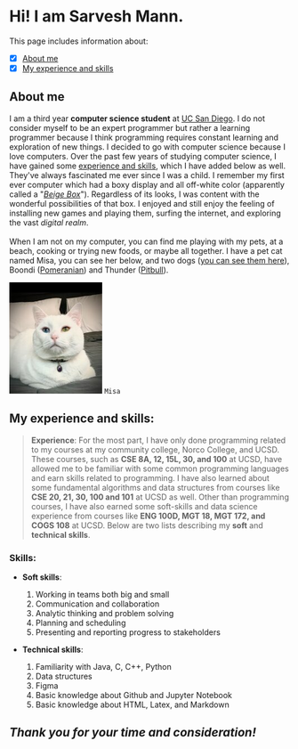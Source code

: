 # Hi! I am Sarvesh Mann.
This page includes information about:
- [x] [About me](#about-me)
- [x] [My experience and skills](#my-experience-and-skills)
## About me 
I am a third year **computer science student** at [UC San Diego](https://en.wikipedia.org/wiki/University_of_California,_San_Diego). I do not consider myself to be an expert programmer but rather a learning programmer because I think programming requires constant learning and exploration of new things. I decided to go with computer science because I love computers. Over the past few years of studying computer science, I have gained some [experience and skills](#skills), which I have added below as well. They've always fascinated me ever since I was a child. I remember my first ever computer which had a boxy display and all off-white color (apparently called a "[*Beige Box*](https://en.wikipedia.org/wiki/Beige_box)"). Regardless of its looks, I was content with the wonderful possibilities of that box. I enjoyed and still enjoy the feeling of installing new games and playing them, surfing the internet, and exploring the vast *digital realm*. 
<br>
<br>
When I am not on my computer, you can find me playing with my pets, at a beach, cooking or trying new foods, or maybe all together. I have a pet cat named Misa, you can see her below, and two dogs ([you can see them here](./mydogs.jpeg)), Boondi ([Pomeranian](https://en.wikipedia.org/wiki/Pomeranian_dog)) and Thunder ([Pitbull](https://en.wikipedia.org/wiki/Pit_bull)).

![photo of misa](mycat.jpg)
`Misa`

## My experience and skills: 
> **Experience**: For the most part, I have only done programming related to my courses at my community college, Norco College, and UCSD. These courses, such as **CSE 8A, 12, 15L, 30, and 100** at UCSD, have allowed me to be familiar with some common programming languages and earn skills related to programming. I have also learned about some fundamental algorithms and data structures from courses like **CSE 20, 21, 30, 100 and 101** at UCSD as well. Other than programming courses, I have also earned some soft-skills and data science experience from courses like **ENG 100D, MGT 18, MGT 172, and COGS 108** at UCSD. Below are two lists describing my **soft** and **technical skills**.

### Skills:
* **Soft skills**:
    1. Working in teams both big and small
    2. Communication and collaboration
    3. Analytic thinking and problem solving
    4. Planning and scheduling
    5. Presenting and reporting progress to stakeholders

* **Technical skills**:
    1. Familiarity with Java, C, C++, Python
    2. Data structures
    3. Figma
    4. Basic knowledge about Github and Jupyter Notebook
    5. Basic knowledge about HTML, Latex, and Markdown

## *Thank you for your time and consideration!*
